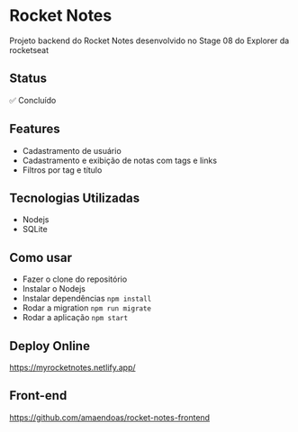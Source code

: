 # Rocket Notes
Projeto backend do Rocket Notes desenvolvido no Stage 08 do Explorer da rocketseat

## Status
:white_check_mark: Concluído

## Features
- Cadastramento de usuário
- Cadastramento e exibição de notas com tags e links
- Filtros por tag e título

## Tecnologias Utilizadas
- Nodejs
- SQLite

## Como usar
- Fazer o clone do repositório
- Instalar o Nodejs
- Instalar dependências `npm install`
- Rodar a migration `npm run migrate`
- Rodar a aplicação `npm start`

## Deploy Online
https://myrocketnotes.netlify.app/

## Front-end
https://github.com/amaendoas/rocket-notes-frontend
